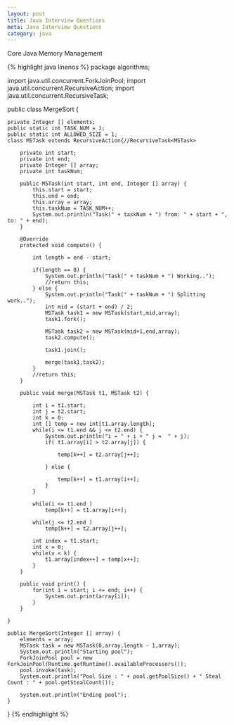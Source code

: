 ```yaml
---
layout: post
title: Java Interview Questions
meta: Java Interview Questions
category: java
---
```


Core Java
Memory Management

{% highlight java linenos %}
package algorithms;

import java.util.concurrent.ForkJoinPool;
import java.util.concurrent.RecursiveAction;
import java.util.concurrent.RecursiveTask;

public class MergeSort {

	private Integer [] elements;
	public static int TASK_NUM = 1;
	public static int ALLOWED_SIZE = 1;
	class MSTask extends RecursiveAction{//RecursiveTask<MSTask>

		private int start;
		private int end;
		private Integer [] array;
		private int taskNum;
		
		public MSTask(int start, int end, Integer [] array) {
			this.start = start;
			this.end = end;
			this.array = array;
			this.taskNum = TASK_NUM++;
			System.out.println("Task(" + taskNum + ") from: " + start + ", to: " + end);
		}
		
		@Override
		protected void compute() {
			
			int length = end - start;
			
			if(length == 0) {
				System.out.println("Task(" + taskNum + ") Working..");
				//return this;
			} else {
				System.out.println("Task(" + taskNum + ") Splitting work..");
				int mid = (start + end) / 2;
				MSTask task1 = new MSTask(start,mid,array);
				task1.fork();
				
				MSTask task2 = new MSTask(mid+1,end,array);
				task2.compute();
				
				task1.join();
				
				merge(task1,task2);
			}			
			//return this;
		}
		
		public void merge(MSTask t1, MSTask t2) {
						
			int i = t1.start;
			int j = t2.start;
			int k = 0;
			int [] temp = new int[t1.array.length];
			while(i <= t1.end && j <= t2.end) {			
				System.out.println("i = " + i + " j =  " + j);
				if( t1.array[i] > t2.array[j]) {
					
					temp[k++] = t2.array[j++];
					
				} else {
					
					temp[k++] = t1.array[i++];
				}
			}
			
			while(i <= t1.end )
				temp[k++] = t1.array[i++];
			
			while(j <= t2.end )
				temp[k++] = t2.array[j++];
			
			int index = t1.start;
			int x = 0;
			while(x < k) {
				t1.array[index++] = temp[x++];
			}
		}
		
		public void print() {
			for(int i = start; i <= end; i++) {
				System.out.print(array[i]);
			}
		}

	}
	
	public MergeSort(Integer [] array) {
		elements = array;
		MSTask task = new MSTask(0,array.length - 1,array);
		System.out.println("Starting pool");
		ForkJoinPool pool = new ForkJoinPool(Runtime.getRuntime().availableProcessors());
		pool.invoke(task);
		System.out.println("Pool Size : " + pool.getPoolSize() + " Steal Count : " + pool.getStealCount());
		
		System.out.println("Ending pool");
	}
	
}
{% endhighlight %}

<!--
https://demisx.github.io/jekyll/2014/01/13/improve-code-highlighting-in-jekyll.html
-->